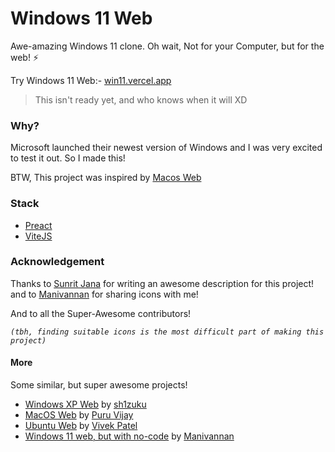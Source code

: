 # Windows 11 Web
Awe-amazing Windows 11 clone. Oh wait, Not for your Computer, but for the web! ⚡

Try Windows 11 Web:- [win11.vercel.app](https://win11.vercel.app/)

> This isn't ready yet, and who knows when it will XD

### Why?
Microsoft launched their newest version of Windows and I was very excited to test it out. So I made this!

BTW, This project was inspired by [Macos Web](https://github.com/PuruVJ/macos-web)

### Stack
- [Preact](https://preactjs.com/)
- [ViteJS](http://vitejs.dev/)

### Acknowledgement

Thanks to [Sunrit Jana](https://twitter.com/JanaSunrise) for writing an awesome description for this project! and to [Manivannan](https://twitter.com/BeingMani97) for sharing icons with me!

And to all the Super-Awesome contributors!

 _`(tbh, finding suitable icons is the most difficult part of making this project)`_


#### More
Some similar, but super awesome projects!

- [Windows XP Web](https://winxp.vercel.app/) by [sh1zuku](https://github.com/ShizukuIchi/winXP)
- [MacOS Web](https://macos.now.sh/) by [Puru Vijay](https://github.com/PuruVJ/macos-web)
- [Ubuntu Web](https://vivek9patel.github.io/) by [Vivek Patel](https://github.com/vivek9patel/vivek9patel.github.io)
- [Windows 11 web, but with no-code](https://windows11.webflow.io/) by [Manivannan](https://twitter.com/BeingMani97)